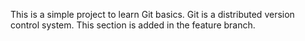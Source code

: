This is a simple project to learn Git basics.
Git is a distributed version control system.
This section is added in the feature branch.